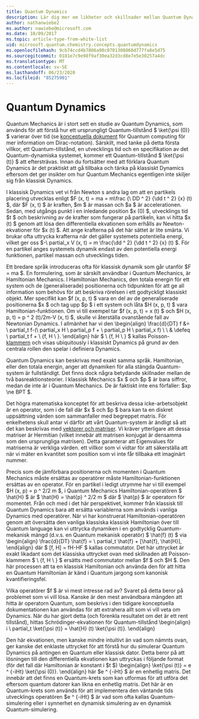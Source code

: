 ```yaml
---
title: Quantum Dynamics
description: Lär dig mer om likheter och skillnader mellan Quantum Dynamics och klassisk Dynamics.
author: nathanwiebe2
ms.author: nawiebe@microsoft.com
ms.date: 10/09/2017
ms.topic: article-type-from-white-list
uid: microsoft.quantum.chemistry.concepts.quantumdynamics
ms.openlocfilehash: 9cb74ccd4b7806a90c0701300860d777fa8e5d75
ms.sourcegitcommit: 0181e7c9e98f9af30ea32d3cd8e7e5e30257a4dc
ms.translationtype: MT
ms.contentlocale: sv-SE
ms.lasthandoff: 06/23/2020
ms.locfileid: "85275901"
---
```

# <a name="quantum-dynamics"></a>Quantum Dynamics

Quantum Mechanics är i stort sett en studie av Quantum Dynamics, som används för att förstå hur ett ursprungligt Quantum-tillstånd $ \ket{\psi (0)} $ varierar över tid (se [konceptuella dokument](xref:microsoft.quantum.concepts.dirac) för Quantum computing för mer information om Dirac-notation).
Särskilt, med tanke på detta första villkor, ett Quantum-tillstånd, en utvecklings tid och en specifikation av det Quantum-dynamiska systemet, kommer ett Quantum-tillstånd $ \ket{\psi (t)} $ att eftersträvas.
Innan du fortsätter med att förklara Quantum Dynamics är det praktiskt att gå tillbaka och tänka på klassiskt Dynamics eftersom det ger insikter om hur Quantum Mechanics egentligen inte skiljer sig från klassisk Dynamics.

I klassisk Dynamics vet vi från Newton s andra lag om att en partikels placering utvecklas enligt $F (x, t) = ma = m\frac {\ DD ^ 2} {\dd t ^ 2} {x} (t) $, där $F (x, t) $ är kraften, $m $ är massan och $a $ är accelerationen.
Sedan, med utgångs punkt i en inledande position $x (0) $, utvecklings tid $t $ och beskrivning av de krafter som fungerar på partikeln, kan vi hitta $x (t) $ genom att lösa den differentiella ekvationen som erhålls av Newton-ekvationer för $x (t) $.
Att ange krafterna på det här sättet är lite smärta.
Vi brukar ofta uttrycka krafterna när det gäller systemets potentiella energi, vilket ger oss $-\ partial_x V (x, t) = m \frac{\dd ^ 2} {\dd t ^ 2} {x} (t) $.
För en partikel anges systemets dynamik endast av den potentiella energi funktionen, partikel massan och utvecklings tiden.

Ett bredare språk introduceras ofta för klassisk dynamik som går utanför $F = ma $.
En formulering, som är särskilt användbar i Quantum Mechanics, är Hamiltonian Mechanics.
I Hamiltonian Mechanics, den totala energin för ett system och de (generaliserade) positionerna och tidpunkten för att ge all information som behövs för att beskriva rörelsen i ett godtyckligt klassiskt objekt.
Mer specifikt kan $f (x, p, t) $ vara en del av de generaliserade positionerna $x $ och tag upp $p $ i ett system och låta $H (x, p, t) $ vara Hamiltonian-funktionen.
Om vi till exempel tar $f (x, p, t) = x (t) $ och $H (x, p, t) = p ^ 2 (t)/2m-V (x, t) $, skulle vi återställa ovanstående fall av Newtonian Dynamics.
I allmänhet har vi den \begin{align} \frac{d}{DT} f &= \ partial_t f-(\ partial_x H \ partial_p f + \ partial_p H \ partial_x f) \\ \\ & \defeq \ partial_t f + \\ {f, H \\ }.
\end{align} här $ \\ {f, H \\ } $ kallas Poisson- [klammern](https://en.wikipedia.org/wiki/Poisson_bracket) och visas ubiquitously i klassiskt Dynamics på grund av den centrala rollen den spelar i definiera Dynamics.

Quantum Dynamics kan beskrivas med exakt samma språk.
Hamiltonian, eller den totala energin, anger att dynamiken för alla stängda Quantum-system är fullständigt.
Det finns dock några betydande skillnader mellan de två basreaktionsteorier.
I klassisk Mechanics $x $ och $p $ är bara siffror, medan de inte är i Quantum Mechanics.
De är faktiskt inte ens förfaller: $xp \ne BPT $.

Det högra matematiska konceptet för att beskriva dessa icke-arbetsobjekt är en operator, som i de fall där $x $ och $p $ bara kan ta en diskret uppsättning värden som sammanfaller med begreppet matris.
För enkelhetens skull antar vi därför att vårt Quantum-system är ändligt så att det kan beskrivas med [vektorer och matriser](xref:microsoft.quantum.concepts.vectors).
Vi kräver ytterligare att dessa matriser är Hermitian (vilket innebär att matrisen konjugat är densamma som den ursprungliga matrisen).
Detta garanterar att Eigenvalues för matriserna är verkliga värden. ett villkor som vi vidtar för att säkerställa att när vi mäter en kvantitet som position som vi inte får tillbaka ett imaginärt nummer.

Precis som de jämförbara positionerna och momenten i Quantum Mechanics måste ersättas av operatörer måste Hamiltonian-funktionen ersättas av en operator.
För en partikel i ledigt utrymme har vi till exempel $H (x, p) = p ^ 2/2 m $, i Quantum Mechanics Hamiltonian-operatören $ \hat{H} $ är $ \hat{H} = \hat{p} ^ 2/2 m $ där $ \hat{p} $ är operatorn för momentet.
Från och med i det här perspektivet, kommer från klassisk till Quantum Dynamics bara att ersätta variablerna som används i vanliga Dynamics med operatörer.
När vi har konstruerat Hamiltonian-operatören genom att översätta den vanliga klassiska klassisk Hamiltonian över till Quantum language kan vi uttrycka dynamiken i en godtycklig Quantum-mekanisk mängd (d.v.s. en Quantum mekanisk operatör) $ \hat{f} (t) $ via \begin{align} \frac{d}{DT} \hat{f} = \ partial_t \hat{f} + [\hat{f}, \hat{H}], \end{align} där $ [f, H] = fH-HF $ kallas commutator.
Det här uttrycket är exakt likadant som det klassiska uttrycket ovan med skillnaden att Poisson-klammern $ \\ {f, H \\ } $ ersätts med commutator mellan $f $ och $H $.
Den här processen att ta en klassisk Hamiltonian och använda den för att hitta en Quantum Hamiltonian är känd i Quantum jargong som kanonisk kvantifieringsfel.

Vilka operatörer $f $ är vi mest intresse rad av?  Svaret på detta beror på problemet som vi vill lösa.
Kanske är den mest användbara mängden att hitta är operatorn Quantum, som beskrivs i den tidigare konceptuella dokumentationen kan användas för att extrahera allt som vi vill veta om Dynamics.
När du har gjort detta (och förenkla resultatet om det är ett rent tillstånd), hittas Schrödinger-ekvationen för Quantum-tillstånd \begin{align} i \ partial_t \ket{\psi (t)} = \hat{H} (t) \ket{\psi (t)}.
\end{align}

Den här ekvationen, men kanske mindre intuitivt än vad som nämnts ovan, ger kanske det enklaste uttrycket för att förstå hur du simulerar Quantum Dynamics på antingen en Quantum eller klassisk dator.
Detta beror på att lösningen till den differentiella ekvationen kan uttryckas i följande format (för det fall där Hamiltonian är konstant i $t $) \begin{align} \ket{\psi (t)} = e ^ {-iHt} \ket{\psi (0)}.
\end{align} här $e ^ {-iHt} $ är en enhetlig matris.
Det innebär att det finns en Quantum-krets som kan utformas för att utföra det eftersom quantum datorer kan likna en enhetlig matris.
Det här är en Quantum-krets som används för att implementera den väntande tids utvecklings operatören $e ^ {-iHt} $ är vad som ofta kallas Quantum-simulering eller i synnerhet en dynamisk simulering av en dynamisk Quantum-simulering.
